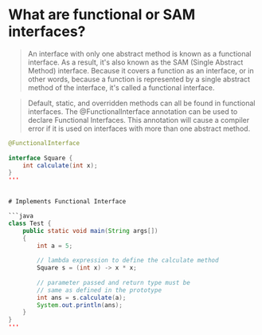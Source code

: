 # What are functional or SAM interfaces?
> An interface with only one abstract method is known as a functional interface. As a result, it's also known as the SAM (Single Abstract Method) interface. Because it covers a function as an interface, or in other words, because a function is represented by a single abstract method of the interface, it's called a functional interface.

> Default, static, and overridden methods can all be found in functional interfaces. The @FunctionalInterface annotation can be used to declare Functional Interfaces. This annotation will cause a compiler error if it is used on interfaces with more than one abstract method.
```java
@FunctionalInterface
  
interface Square {
    int calculate(int x);
}
'''


# Implements Functional Interface

```java  
class Test {
    public static void main(String args[])
    {
        int a = 5;
  
        // lambda expression to define the calculate method
        Square s = (int x) -> x * x;
  
        // parameter passed and return type must be
        // same as defined in the prototype
        int ans = s.calculate(a);
        System.out.println(ans);
    }
}
'''
